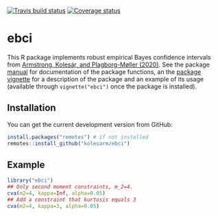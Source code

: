 [![Travis build status](https://travis-ci.org/kolesarm/ebci.svg?branch=master)](https://travis-ci.org/kolesarm/ebci) [![Coverage status](https://codecov.io/gh/kolesarm/ebci/branch/master/graph/badge.svg)](https://codecov.io/github/kolesarm/ebci?branch=master)

# ebci

This R package implements robust empirical Bayes confidence intervals from
[Armstrong, Kolesár, and Plagborg-Møller
(2020)](https://arxiv.org/abs/2004.03448). See the package
[manual](doc/manual.pdf) for documentation of the package functions, an the
[package vignette](doc/ebci.pdf) for a description of the package and an example
of its usage (available through `vignette("ebci")` once the package is
installed).

## Installation

You can get the current development version from GitHub:

``` r
install.packages("remotes") # if not installed
remotes::install_github("kolesarm/ebci")
```

## Example

``` r
library("ebci")
## Only second moment constraints, m_2=4.
cva(m2=4, kappa=Inf, alpha=0.05)
## Add a constraint that kurtosis equals 3
cva(m2=4, kappa=3, alpha=0.05)
```
